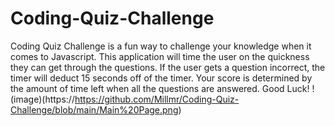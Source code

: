 # Coding-Quiz-Challenge

Coding Quiz Challenge is a fun way to challenge your knowledge when it comes to Javascript. This application will time the user on the quickness they can get through the questions. If the user gets a question incorrect, the timer will deduct 15 seconds off of the timer.  Your score is determined by the amount of time left when all the questions are answered.  Good Luck!
!(image)(https://https://github.com/Millmr/Coding-Quiz-Challenge/blob/main/Main%20Page.png)
